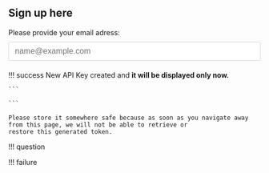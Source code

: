 <style>
	.success,
	.failure,
	.agree,
	.question,
	.api-button,
	.reset-button,
	.g-recaptcha {
		display: none;
	}

	.show {
		display: block;
	}

	.hide {
		display: none;
	}

	.input-email {
		display: block;
		width: 100%;
		padding: .375rem .75rem;
		margin: 10px 0 20px 0;
		font-weight: 400;
		font-size: 16px;
		line-height: 1.5;
		color: #212529;
		background-color: #fff;
		border: 1px solid #ced4da;
		border-radius: .1rem;
	}
	
	.agree, .api-button {
		margin-top: 20px;
	}
</style>


## Sign up here




<div class="api-form" id="api-form">
	Please provide your email adress:
	<input type="email" class="input-email" id="email" placeholder="name@example.com" oninput=validate()>
	<div class="g-recaptcha" id="g-recaptcha" data-sitekey="6LeTWQ4aAAAAAL-8maK0CD5qlBJdmiO8jWFJPLh1" data-callback="verified"></div>
	<div class="agree">
		<input type="checkbox" id="news" /> Subscribe to our newsletter
		<br/>
		<input type="checkbox" id="agree" onclick=agreeTerms() /> I have read and agree to the <a href="/terms-of-service" target="_blank">Terms of Service</a> and <a href="/data-privacy" target="_blank">Privacy Policy</a> 
	</div>
	<div class="api-button">
		<a href="#" class="md-button md-button--primary" onclick=execute()>Get API key</a>
	</div>
</div>

!!! success
	New API Key created and **it will be displayed only now.**

	```
	
	```

	Please store it somewhere safe because as soon as you navigate away from this page, we will not be able to retrieve or 
	restore this generated token.

!!! question

!!! failure

<div class="reset-button" id="reset-button">
	<a href="/api-access" class="md-button">Reset</a>
</div>